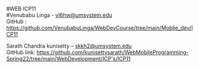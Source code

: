
#WEB ICP11  
#Venubabu Linga - vl6hw@umsystem.edu  
GitHub : https://github.com/VenubabuLinga/WebDevCourse/tree/main/Moblie_dev/ICP11  
  
Sarath Chandra kunisetty – skkh2@umsystem.edu  
GitHub link: https://github.com/kunisettysarath/WebMobileProgramming-Spring22/tree/main/WebDevelopment/ICP's/ICP11
